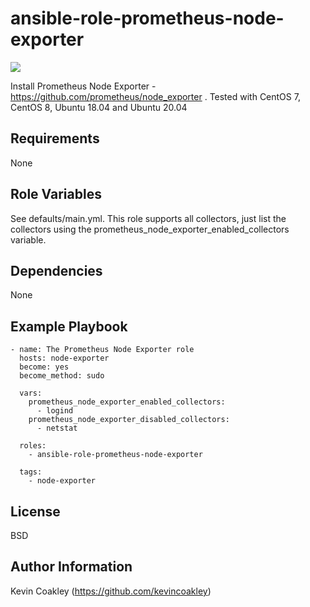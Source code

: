 ansible-role-prometheus-node-exporter
=====================================

![](https://github.com/kevincoakley/ansible-role-prometheus-node-exporter/workflows/Molecule%20Test/badge.svg)


Install Prometheus Node Exporter - https://github.com/prometheus/node_exporter . Tested with CentOS 7, CentOS 8, Ubuntu 18.04 and Ubuntu 20.04

Requirements
------------

None

Role Variables
--------------

See defaults/main.yml. This role supports all collectors, just list the collectors using the prometheus_node_exporter_enabled_collectors variable.

Dependencies
------------

None

Example Playbook
----------------

    - name: The Prometheus Node Exporter role
      hosts: node-exporter
      become: yes
      become_method: sudo

      vars:
        prometheus_node_exporter_enabled_collectors:
          - logind
        prometheus_node_exporter_disabled_collectors:
          - netstat

      roles:
        - ansible-role-prometheus-node-exporter

      tags:
        - node-exporter


License
-------

BSD

Author Information
------------------

Kevin Coakley (https://github.com/kevincoakley)
